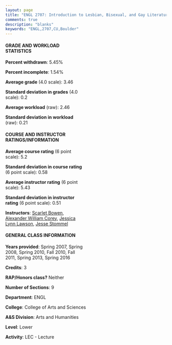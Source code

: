 ```yaml
---
layout: page
title: "ENGL 2707: Introduction to Lesbian, Bisexual, and Gay Literature Statistics"
comments: true
description: "blanks"
keywords: "ENGL,2707,CU,Boulder"
---
```

<head>
<script src="https://ajax.googleapis.com/ajax/libs/jquery/2.1.3/jquery.min.js"></script>
<script src="https://dl.dropboxusercontent.com/s/pc42nxpaw1ea4o9/highcharts.js?dl=0"></script>
<!-- <script src="../assets/js/highcharts.js"></script> -->
<style type="text/css">@font-face {
	font-family: "Bebas Neue";
	src: url(https://www.filehosting.org/file/details/544349/BebasNeue Regular.otf) format("opentype");
	}
	h1.Bebas { 
		font-family: "Bebas Neue", Verdana, Tahoma;
	}
</style>
</head>
<body>
	<div id="container" style="float: right; width: 45%; height: 88%; margin-left: 2.5%; margin-right: 2.5%;"></div>
	<script language="JavaScript">
		$(document).ready(function() {
		var chart = {type: 'column'};
		var title = {text: 'Grade Distribution'};
		var xAxis = {categories: ['A','B','C','D','F'],crosshair: true};
		var yAxis = {min: 0,title: {text: 'Percentage'}};
		var tooltip = {headerFormat: '<center><b><span style="font-size:20px">{point.key}</span></b></center>',
		               pointFormat: '<td style="padding:0"><b>{point.y:.1f}%</b></td>',
		               footerFormat: '</table>',shared: true,useHTML: true};
		var plotOptions = {column: {pointPadding: 0.0,borderWidth: 0}};  
		var credits = {enabled: false};var series= [{name: 'Percent',data: [64.79,25.44,7.96,0.32,1.49,]}];
		var json = {};
		json.chart = chart;
		json.title = title;
		json.tooltip = tooltip;
		json.xAxis = xAxis;
		json.yAxis = yAxis;  
		json.series = series;
		json.plotOptions = plotOptions;  
		json.credits = credits;
		$('#container').highcharts(json);
	});
	</script>
</body>
			   
#### GRADE AND WORKLOAD STATISTICS

**Percent withdrawn**: 5.45%

**Percent incomplete**: 1.54%

**Average grade** (4.0 scale): 3.46

**Standard deviation in grades** (4.0 scale): 0.2

**Average workload** (raw): 2.46

**Standard deviation in workload** (raw): 0.21

#### COURSE AND INSTRUCTOR RATINGS/INFORMATION

**Average course rating** (6 point scale): 5.2

**Standard deviation in course rating** (6 point scale): 0.58

**Average instructor rating** (6 point scale): 5.43

**Standard deviation in instructor rating** (6 point scale): 0.51

**Instructors**: <a href='../../instructors/Scarlet_Bowen'>Scarlet Bowen</a>, <a href='../../instructors/Alexander_William_Corey'>Alexander William Corey</a>, <a href='../../instructors/Jessica_Lynn_Lawson'>Jessica Lynn Lawson</a>, <a href='../../instructors/Jesse_Stommel'>Jesse Stommel</a>

#### GENERAL CLASS INFORMATION

**Years provided**: Spring 2007, Spring 2008, Spring 2010, Fall 2010, Fall 2011, Spring 2013, Spring 2016

**Credits**: 3

**RAP/Honors class?** Neither

**Number of Sections**: 9

**Department**: ENGL

**College**: College of Arts and Sciences

**A&S Division**: Arts and Humanities

**Level**: Lower

**Activity**: LEC - Lecture
